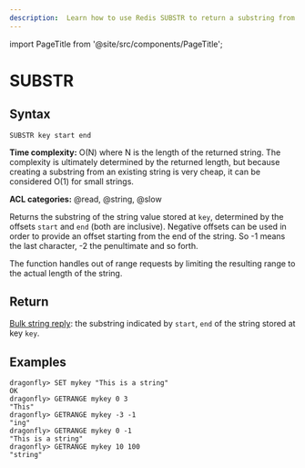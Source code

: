```yaml
---
description:  Learn how to use Redis SUBSTR to return a substring from a string value.
---
```


import PageTitle from '@site/src/components/PageTitle';

# SUBSTR

<PageTitle title="Redis SUBSTR Command (Documentation) | Dragonfly" />

## Syntax

    SUBSTR key start end

**Time complexity:** O(N) where N is the length of the returned string. The complexity is ultimately determined by the returned length, but because creating a substring from an existing string is very cheap, it can be considered O(1) for small strings.

**ACL categories:** @read, @string, @slow

Returns the substring of the string value stored at `key`, determined by the
offsets `start` and `end` (both are inclusive).
Negative offsets can be used in order to provide an offset starting from the end
of the string.
So -1 means the last character, -2 the penultimate and so forth.

The function handles out of range requests by limiting the resulting range to
the actual length of the string.

## Return

[Bulk string reply](https://redis.io/docs/reference/protocol-spec/#bulk-strings): the substring indicated by `start`, `end` of the string stored at key `key`.

## Examples

```shell
dragonfly> SET mykey "This is a string"
OK
dragonfly> GETRANGE mykey 0 3
"This"
dragonfly> GETRANGE mykey -3 -1
"ing"
dragonfly> GETRANGE mykey 0 -1
"This is a string"
dragonfly> GETRANGE mykey 10 100
"string"
```
